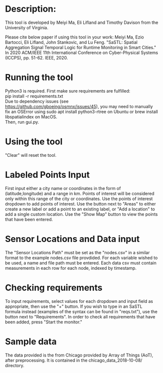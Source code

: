 # Description:
This tool is developed by Meiyi Ma, Eli Lifland and Timothy Davison from the University of Virginia. 

Please cite below paper if using this tool in your work: 
Meiyi Ma, Ezio Bartocci, Eli Lifland, John Stankovic, and Lu Feng. "SaSTL: Spatial Aggregation Signal Temporal Logic for Runtime Monitoring in Smart Cities." In 2020 ACM/IEEE 11th International Conference on Cyber-Physical Systems (ICCPS), pp. 51-62. IEEE, 2020.
# Running the tool
Python3 is required.
First make sure requirements are fulfilled:  
pip install -r requirements.txt  
Due to dependency issues (see https://github.com/gboeing/osmnx/issues/45), you may need to manually fix an OSError using sudo apt install python3-rtree on Ubuntu or brew install libspatialindex on MacOS.  
Then, run gui.py.
# Using the tool
"Clear" will reset the tool.
# Labeled Points Input
First input either a city name or coordinates in the form of (latitude,longitude) and a range in km. Points of interest will be considered only within this range of the city or coordinates. Use the points of interest dropdown to add points of interest. Use the button next to "Areas" to either create a new label or add a point to an existing label, or "Add a location" to add a single custom location. Use the "Show Map" button to view the points that have been entered.
# Sensor Locations and Data input
The "Sensor Locations Path" must be set as the "nodes.csv" in a similar format to the example nodes.csv file provdided. For each variable wished to be used, a name and file path must be entered. Each data csv must contain measurements in each row for each node, indexed by timestamp.
# Checking requirements
To input requirements, select values for each dropdown and input field as appropriate, then use the "+" button. If you wish to type in an SaSTL formula instead (examples of the syntax can be found in "reqs.txt"), use the button next to "Requirements". In order to check all requirements that have been added, press "Start the monitor."
# Sample data
The data provided is the from Chicago provided by Array of Things (AoT), after preprocessing. It is contained in the chicago\_data\_2018-10-08/ directory.

